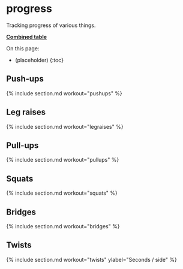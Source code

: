 # progress

Tracking progress of various things.

[**Combined table**](combined.md)

On this page:

- (placeholder)
{:toc}

<script src="https://cdn.jsdelivr.net/npm/chart.js@4.2.1/dist/chart.umd.min.js"></script>
<script src="https://cdn.jsdelivr.net/npm/chartjs-adapter-date-fns@3.0.0/dist/chartjs-adapter-date-fns.bundle.min.js"></script>

## Push-ups

{% include section.md workout="pushups" %}

## Leg raises

{% include section.md workout="legraises" %}

## Pull-ups

{% include section.md workout="pullups" %}

## Squats

{% include section.md workout="squats" %}

## Bridges

{% include section.md workout="bridges" %}

## Twists

{% include section.md workout="twists" ylabel="Seconds / side" %}

<!-- markdownlint-disable-file MD033 -->

